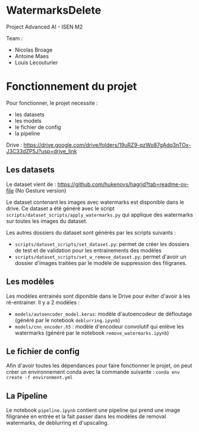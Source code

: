 # WatermarksDelete

Project Advanced AI - ISEN M2

Team :
- Nicolas Broage
- Antoine Maes
- Louis Lecouturier

# Fonctionnement du projet
Pour fonctionner, le projet necessite :
- les datasets
- les models
- le fichier de config
- la pipeline

Drive : https://drive.google.com/drive/folders/19uRZ9-qzWo87gAdq3nTOx-J3C33dZP5J?usp=drive_link

## Les datasets
Le dataset vient de : https://github.com/hukenovs/hagrid?tab=readme-ov-file (No Gesture version)

Le dataset contenant les images avec watermarks est disponible dans le drive.
Ce dataset a été généré avec le script ```scripts/dataset_scripts/apply_watermarks.py``` qui applique des watermarks sur toutes les images du dataset.

Les autres dossiers du dataset sont générés par les scripts suivants :
- ```scripts/dataset_scripts/set_dataset.py```: permet de créer les dossiers de test et de validation pour les entrainements des modèles
- ```scripts/dataset_scripts/set_w_remove_dataset.py```: permet d'avoir un dossier d'images traitées par le modèle de suppression des filigranes.


<!-- ![Lighthouse](data/lighthouse.png)
![Watermark](data/watermarks.png)
![Lighthouse watermarked](data/lighthouse_watermarked.png) -->

## Les modèles
Les modèles entrainés sont diponible dans le Drive pour éviter d'avoir à les ré-entrainer.
Il y a 2 modèles :
- ```models/autoencoder_model.keras```: modèle d'autoencodeur de défloutage (généré par le notebook ```deblurring.ipynb```)
- ```models/cnn_encoder.h5``` : modèle d'encodeur convolutif qui enlève les watermarks (généré par le notebook ```remove_watermarks.ipynb```)

## Le fichier de config
Afin d'avoir toutes les dépendances pour faire fonctionner le projet, on peut créer un environnement conda avec la commande suivante : ```conda env create -f environment.yml```

## La Pipeline
Le notebook ```pipeline.ipynb``` contient une pipeline qui prend une image filigranée en entrée et la fait passer dans les modèles de removal watermarks, de deblurring et d'upscaling.